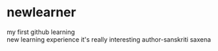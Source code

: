 # newlearner
my first github learning
<br>
new learning experience 
it's really interesting
author-sanskriti saxena
